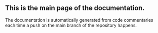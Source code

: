 ## This is the main page of the documentation.
The documentation is automatically generated from code commentaries each time a push on the main branch of the repository happens.